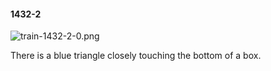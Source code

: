 #### 1432-2
![train-1432-2-0.png](https://github.com/lil-lab/nlvr/raw/master/nlvr/train/images/15/train-1432-2-0.png "train-1432-2-0.png")

There is a blue triangle closely touching the bottom of a box.